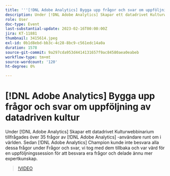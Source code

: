 ```yaml
---
title: '''[!DNL Adobe Analytics] Bygga upp frågor och svar om uppföljning av datadriven kultur'
description: Under [!DNL Adobe Analytics] Skapar ett datadrivet Kulturwebbinarium tillfrågades över 35 frågor av [!DNL Adobe Analytics] -användare runt om i världen. Sedan [!DNL Adobe Analytics] Champion kunde inte besvara alla dessa frågor under Frågor och svar, vi tog med dem tillbaka och var värd för en uppföljningssession för att besvara era frågor och delade ännu mer expertkunskap.
role: User
doc-type: Event
last-substantial-update: 2023-02-16T00:00:00Z
jira: KT-11881
thumbnail: 3415614.jpeg
exl-id: 0b1d8ebd-bb3c-4c28-8bc9-c561edc14a0a
duration: 1578
source-git-commit: 9a297cda953d4414131657f9ac84580aea0eabeb
workflow-type: tm+mt
source-wordcount: '120'
ht-degree: 0%

---
```


# [!DNL Adobe Analytics] Bygga upp frågor och svar om uppföljning av datadriven kultur

Under [!DNL Adobe Analytics] Skapar ett datadrivet Kulturwebbinarium tillfrågades över 35 frågor av [!DNL Adobe Analytics] -användare runt om i världen. Sedan [!DNL Adobe Analytics] Champion kunde inte besvara alla dessa frågor under Frågor och svar, vi tog med dem tillbaka och var värd för en uppföljningssession för att besvara era frågor och delade ännu mer expertkunskap.

>[!VIDEO](https://video.tv.adobe.com/v/3415614/?quality=12&learn=on)
